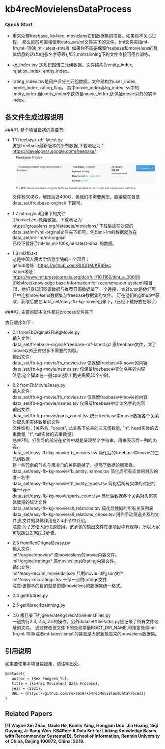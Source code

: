 # kb4recMovielensDataProcess

### Quick Start
* 用来处理freebase, kb4rec, movielens它们数据集的项目。如果你不关心过程，
那么目前可直接使用data_set/ml文件夹下的文件。(ml文件夹指ml-1m,ml=100k,ml-latest-small),
如果你不需要保留freebase和movielens的具体信息的话(如电影名字等等),那么ml/trainning下的文件直接可用作训练。

* kg_index.tsv 是知识图谱三元组数据。文件结构为entity_index, relation_index, entity_index。

* rating_index.tsv是用户评分三元组数据。文件结构为user_index, movie_index, rating_flag。
其中movie_index与kg_index.tsv中的entity_index,但entity_index不仅包含movie_index,还包括movie以外的实体index。

## <div id="各文件生成过程说明"></div>各文件生成过程说明
####1. 整个项目最初的需要有:

* 1.1   freebase-rdf-latest.gz<br>
这是freebase最新版本的所有数据,下载地址为：https://developers.google.com/freebase/
![freebase dump](readme_figure/dump.jpg)
文件有30多G，解压后近400G，但我们不需要解压，直接放在目录data_set/freebase-orginal/ 下即可。

* 1.2   ml-orginal目录下的文件<br>
即movieLens原始数据，下载地址为https://grouplens.org/datasets/movielens/
下载后放在对应的data_set/ml*/ml-orginal文件夹下即可。例如ml-1m的数据就放在data_set/ml-1m/ml-orgnial<br>
已经下载好了ml-1m,ml-100k,ml-latest-small的数据。

* 1.3   ml2fb.txt<br>
这是中国人民大学信息学院的一个项目：<br>
github地址：https://github.com/RUCDM/KB4Rec<br>
paper地址：https://www.mitpressjournals.org/doi/full/10.1162/dint_a_00008<br>
即kb4rec(knowledge base information for recommender system)项目[1]，他们将知识图谱数据与推荐开源数据做了一个连接，ml2fb.txt是他们项目中连接movielens数据集与freebase数据集的文件。
可在他们的github中获取，获取后放在data_set/easy-fb-kg-movie目录下。(已经下载好放在那了)

####2. 主要的脚本文件都在process文件夹下

执行顺序如下：

* 2.1 fromFbOrginal2FbKgMovie.py<br>
输入文件:<br>
data_set/freebase-orginal/freebase-rdf-latest.gz    原freebase文件，除了movie以外还有很多不需要的内容。<br>
输出文件:<br>
data_set/fb-kg-movie/fb_movies.tsv  仅保留freebase中movie的内容<br>
data_set/fb-kg-movie/names.tsv  仅保留freebase中实体名字的内容<br>
注意:这个脚本在一般cpu电脑上跑完需要30个小时。

* 2.2 fromFbMovie2easy.py<br> 
输入文件:<br>
data_set/fb-kg-movie/fb_movies.tsv  仅保留freebase中movie的内容<br>
data_set/fb-kg-movie/names.tsv  仅保留freebase中实体名字的内容<br>
输出文件:<br>
data_set/fb-kg-movie/paris_count.tsv  统计freebase中movie数据各个关系对应头尾实体数量的文件<br>
文件结构：[关系名, "count", 此关系下总共的三元组数量, "h", head实体的去重数量, "t", tail实体的去重数量]<br>
总共7列，打引号的部分在文件中就是呈现那个字符串，用来表示后一列的内容。<br>
data_set/easy-fb-kg-movie/fb_movies.tsv 简化后的freebase中movie的三元组数据<br>
将一些冗余的节点与很冷门的关系删掉了，提高了数据的稠密性。<br>
data_set/easy-fb-kg-movie/fb_entity_names.tsv 简化后所有实体的对应的唯一名字<br>
data_set/easy-fb-kg-movie/fb_entity_types.tsv 简化后所有实体的对应的唯一type<br>
data_set/easy-fb-kg-movie/paris_count.tsv 简化后数据各个关系对头尾实体数量的统计文件<br>
data_set/easy-fb-kg-movie/all_relations.tsv 简化后数据的所有关系列表<br>
data_set/easy-fb-kg-movie/all_relations_chose.tsv 用作手动筛选关系的文件,此文件的具体作用在2.4小节中介绍。<br>
注意:为了方便大家快速使用，该步骤的输出文件在该项目中有保存，所以大家可以跳过2.1和2.2步骤。

* 2.3 fromRecOrignal2easy.py<br>
输入文件:<br>
ml*/orginal/movies*    原movieslens的movie内容文件。<br>
ml*/orginal/ratings*    原movieslens的rating内容文件。<br>
输出文件:<br>
ml*/easy-rec/ml_movieids.json   只剩movie id的json文件<br>
ml*/easy-rec/ratings.tsv    干净一点的ratings文件<br>
注意:该脚本的目的就是把原movielens的数据集统一格式。<br>

* 2.4 getKb4rec.py<br>

* 2.5 getKbrec4trainning.py<br>

* 2.6 根目录下的generateKg4recMovielensFiles.py<br>
一键执行2.3, 2.4, 2.5的操作。另外dataset/filePaths.py是记录了所有文件地址的文件。
通过修改该文件下的全局常量ROOT_DIR_NAME,可指定处理ml-1m,ml-100k或者ml-latest-small的甚至是大家新放进来的movielens数据集。


## <div id="引用说明"></div>引用说明
如果要使用本项目数据集，请注明出处。
```
@dataset{
   author = {Rex Fangren Yu},
   title = {kb4rec Movielens Data Process},
   year = {2021},
   URL = {https://github.com/rexrex9/kb4recMovielensDataProcess}
}
```

## <div id="Papers"></div>Related Papers
<strong><div id="Ref-1"></div>[1]
Wayne Xin Zhao, Gaole He, Kunlin Yang, Hongjian Dou, Jin Huang, Siqi Ouyang, Ji-Rong Wen.
KB4Rec: A Data Set for Linking Knowledge Bases with Recommender Systems[D].
School of Information, Renmin University of China, Beijing 100872, China. 2018.


